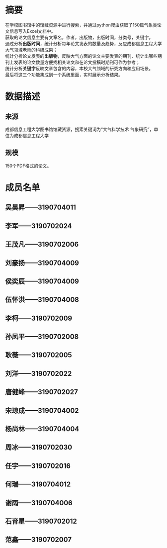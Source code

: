 # 摘要
在学校图书馆中的馆藏资源中进行搜索，并通过python爬虫获取了150篇气象类论文信息写入Excel文档中。   
获取的论文信息主要有文章名，作者，出版物，出版时间，分类号，关键字。   
通过分析**出版时间**，统计分析每年论文发表的数量及趋势，反应成都信息工程大学大气领域老师的科研成果；   
统计分析论文发表的**出版物**，反映大气方面的论文主要发表的期刊、统计出哪些期刊上发表的论文数量方便找相关论文和在论文投稿时期刊可作为参考；   
统计分析**关键字**反映文章包含的内容，本校大气领域的研究方向和应用场景。   
最后将这三个功能集成到一个系统里面，实时展示分析结果。   
# 数据描述
## 来源
成都信息工程大学图书馆馆藏资源，搜索关键词为“大气科学技术 气象研究”，单位为成都信息工程大学
## 规模
150个PDF格式的论文。
# 成员名单
## 吴昊昇——3190704011
## 李军——3190702024
## 王茂凡——3190702006 
## 刘豪扬——3190704009 
## 侯奕辰——3190704009 
## 伍怀洪——3190704008
## 李柯——3190702009
## 孙凤平——3190702008
## 耿薇——3190702005
## 刘洋——3190702022
## 唐健峰——3190702027
## 宋琼成——3190704002
## 杨尚林——3190704004
## 周冰——3190702030
## 任宇——3190702016
## 何瑞——3190704012 
## 谢雨——3190704006 
## 石育星——3190702012
## 范鑫——3190702007

